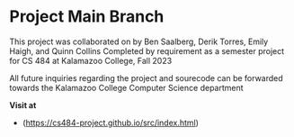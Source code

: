 # Project Main Branch
This project was collaborated on by Ben Saalberg, Derik Torres, Emily Haigh, and Quinn Collins
Completed by requirement as a semester project for CS 484 at Kalamazoo College, Fall 2023

All future inquiries regarding the project and sourecode can be forwarded towards the Kalamazoo College
Computer Science department

**Visit at**
- (https://cs484-project.github.io/src/index.html)